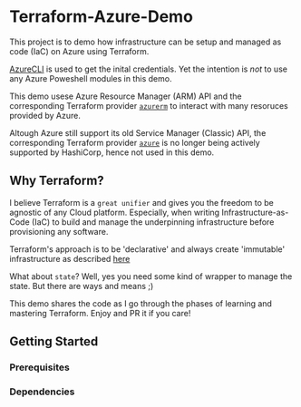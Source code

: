 # Terraform-Azure-Demo
This project is to demo how infrastructure can be setup and managed as code (IaC) on Azure using Terraform.

[AzureCLI](https://azure.github.io/projects/clis/) is used to get the inital credentials. Yet the intention is *not* to use any Azure Poweshell modules in this demo.

This demo usese Azure Resource Manager (ARM) API and the corresponding Terraform provider [`azurerm`](https://www.terraform.io/docs/providers/azurerm/) to interact with many resoruces provided by Azure.

Altough Azure still support its old Service Manager (Classic) API, the corresponding Terraform provider [`azure`](https://www.terraform.io/docs/providers/azure/) is no longer being actively supported by HashiCorp, hence not used in this demo.

## Why Terraform?

I believe Terraform is a `great unifier` and gives you the freedom to be agnostic of any Cloud platform. Especially, when writing Infrastructure-as-Code (IaC) to build and manage the underpinning infrastructure before provisioning any software.

Terraform's approach is to be 'declarative' and always create 'immutable' infrastructure as described [here]('https://blog.gruntwork.io/why-we-use-terraform-and-not-chef-puppet-ansible-saltstack-or-cloudformation-7989dad2865c#.4lcmgqvel)

What about `state`? Well, yes you need some kind of wrapper to manage the state. But there are ways and means ;)

This demo shares the code as I go through the phases of learning and mastering Terraform. Enjoy and PR it if you care!

## Getting Started

### Prerequisites

### Dependencies
